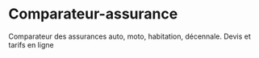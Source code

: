 # Comparateur-assurance
Comparateur des assurances auto, moto, habitation, décennale. Devis et tarifs en ligne
